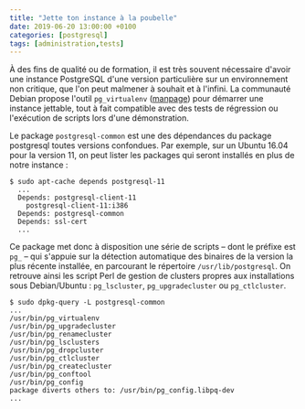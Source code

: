```yaml
---
title: "Jette ton instance à la poubelle"
date: 2019-06-20 13:00:00 +0100
categories: [postgresql]
tags: [administration,tests]
---
```


À des fins de qualité ou de formation, il est très souvent nécessaire d'avoir 
une instance PostgreSQL d'une version particulière sur un environnement non 
critique, que l'on peut malmener à souhait et à l'infini. La communauté Debian 
propose l'outil `pg_virtualenv` ([manpage][manpage-pg_virtualenv]) pour démarrer
une instance jettable, tout à fait compatible avec des tests de régression ou
l'exécution de scripts lors d'une démonstration.

[manpage-pg_virtualenv]: https://manpages.debian.org/testing/postgresql-common/pg_virtualenv.1.en.html
<!--more-->

Le package `postgresql-common` est une des dépendances du package postgresql toutes 
versions confondues. Par exemple, sur un Ubuntu 16.04 pour la version 11, on peut 
lister les packages qui seront installés en plus de notre instance :

```text
$ sudo apt-cache depends postgresql-11
  ...
  Depends: postgresql-client-11
    postgresql-client-11:i386
  Depends: postgresql-common
  Depends: ssl-cert
  ...
```

Ce package met donc à disposition une série de scripts – dont le préfixe est
`pg_` – qui s'appuie sur la détection automatique des binaires de la version la 
plus récente installée, en parcourant le répertoire `/usr/lib/postgresql`. On 
retrouve ainsi les script Perl de gestion de clusters propres aux installations
sous Debian/Ubuntu : `pg_lscluster`, `pg_upgradecluster` ou `pg_ctlcluster`.

```text
$ sudo dpkg-query -L postgresql-common
...
/usr/bin/pg_virtualenv
/usr/bin/pg_upgradecluster
/usr/bin/pg_renamecluster
/usr/bin/pg_lsclusters
/usr/bin/pg_dropcluster
/usr/bin/pg_ctlcluster
/usr/bin/pg_createcluster
/usr/bin/pg_conftool
/usr/bin/pg_config
package diverts others to: /usr/bin/pg_config.libpq-dev
...
```

Le script `pg_virtualenv` est la seule exception dans cette série. Il est écrit
en bash et s'appuie sur la commande `mktemp` ([manpage][manpage-mktemp]) pour isoler l'utilisateur afin
qu'il n'interfère avec aucune instance présente sur le serveur. Pour cela, l'outil
surchage plusieurs variables d'environnement (`PG_CLUSTER_CONF_ROOT`, `PGSYSCONFDIR`,
`LOGDIR`, `PWFILE`, `PGUSER`, `PGPASSWORD`) avant d'initialiser une nouvelle
instance via le script `pg_createcluster`.

[manpage-mktemp]: https://manpages.debian.org/testing/coreutils/mktemp.1.en.html

```text
$ bash -x /usr/bin/pg_virtualenv
...
++ mktemp -d -t pg_virtualenv.XXXXXX 
+ WORKDIR=/tmp/pg_virtualenv.XjpJku
+ PG_CLUSTER_CONF_ROOT=/tmp/pg_virtualenv.XjpJku/postgresql
+ PGUSER=fjardin
+ PGSYSCONFDIR=/tmp/pg_virtualenv.XjpJku/postgresql-common
+ mkdir /tmp/pg_virtualenv.XjpJku/postgresql-common /tmp/pg_virtualenv.XjpJku/log
+ PWFILE=/tmp/pg_virtualenv.XjpJku/postgresql-common/pwfile
+ LOGDIR=/tmp/pg_virtualenv.XjpJku/log
++ pwgen 20 1
+ PGPASSWORD=giul8aih3ieviFeef1sh
+ echo giul8aih3ieviFeef1sh
+ pg_createcluster -d /tmp/pg_virtualenv.XjpJku/data/11/regress 
  -l /tmp/pg_virtualenv.XjpJku/log/postgresql-11-regress.log 
  --pgoption fsync=off --start 11 regress -- 
  --username=fjardin --pwfile=/tmp/pg_virtualenv.XjpJku/postgresql-common/pfile 
  --nosync

Creating new PostgreSQL cluster 11/regress ...
/usr/lib/postgresql/11/bin/initdb --data-checksums --encoding=UTF8 
  --username=postgres --pwfile=/var/lib/postgresql/.pwfile
  -D /tmp/pg_virtualenv.XjpJku/data/11/regress --auth-local peer --auth-host md5 
  --username=fjardin --pwfile=/tmp/pg_virtualenv.XjpJku/postgresql-common/pwfile
  --nosync
The files belonging to this database system will be owned by user "fjardin".
This user must also own the server process.

The database cluster will be initialized with locale "en_US.UTF-8".
The default text search configuration will be set to "english".

Data page checksums are enabled.

fixing permissions on existing directory 
  /tmp/pg_virtualenv.XjpJku/data/11/regress ... ok
creating subdirectories ... ok
selecting default max_connections ... 100
selecting default shared_buffers ... 128MB
selecting dynamic shared memory implementation ... posix
creating configuration files ... ok
running bootstrap script ... ok
performing post-bootstrap initialization ... ok

Sync to disk skipped.
The data directory might become corrupt if the operating system crashes.

Success. You can now start the database server using:

    pg_ctlcluster 11 regress start

Ver Cluster Port Status Owner   Data directory
11  regress 5432 online fjardin /tmp/pg_virtualenv.PEkXHz/data/11/regress

Log file
/tmp/pg_virtualenv.PEkXHz/log/postgresql-11-regress.log
```

Et voilà ! Tous les éléments suffisants à l'administration de ce cluster temporaire
`regress` se situent soit dans les variables d'environnement, soit dans le fichier
`pg_service.conf` de l'espace temporaire. Les bases sont donc disponibles par 
l'utilisateur courant jusqu'à ce que ce dernier quitte l'environnement d'exécution
par la commande `exit`.

```text
$ env | grep PG
PGPORT=5432
PGUSER=fjardin
PGPASSWORD=oChuaWa8cho6uK5Goono
PGDATABASE=postgres
PGHOST=localhost
PGSYSCONFDIR=/tmp/pg_virtualenv.PEkXHz/postgresql-common
PG_CLUSTER_CONF_ROOT=/tmp/pg_virtualenv.PEkXHz/postgresql
PG_CONFIG=/usr/lib/postgresql/11/bin/pg_config

$ cat $PGSYSCONFDIR/pg_service.conf
[11]
host=localhost
port=5432
dbname=postgres
user=fjardin
password=oChuaWa8cho6uK5Goono

$ exit
Dropping cluster 11/regress ...
```

N'étant pas (encore) un féru de développement et du [TDD] pour employer l'outil 
dans des tests de régressions, j'utilise la commande sur un poste Debian/Ubuntu 
ou sur Windows WSL de la même famille pour disposer d'une instance prête en
quelques secondes. Pour obtenir un tel résultat, il suffit d'ajouter le bon 
_repository_ officiel et de lancer l'installation dans cet ordre.

```sh
sudo apt-get install -y postgresql-common

sudo mkdir /etc/postgresql-common/createcluster.d
echo create_main_cluster = false | \
 sudo tee /etc/postgresql-common/createcluster.d/ignore_create_cluster.conf

sudo apt-get install -y postgresql-10 postgresql-11
sudo systemctl disable postgresql.service
```

De cette façon, nous disposons rapidement des packages à jour pour les versions 
10 et 11 sur notre distribution. Les possibilités sont donc nombreuses, comme 
illustrer ses propos lors de présentations ou de formations devant un public, 
valider le contenu d'un script SQL livré par son client sur une version spécifique 
ou simplement découvrir les nouvelles fonctionnalités d'une version majeure 
fraîchement compilée ou disponible sur le _repository_ !

[TDD]: https://fr.wikipedia.org/wiki/Test_driven_development